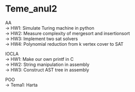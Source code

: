 # Teme_anul2

AA  
  -> HW1: Simulate Turing machine in python  
  -> HW2: Measure complexity of mergesort and insertionsort  
  -> HW3: Implement two sat solvers  
  -> HW4: Polynomial reduction from k vertex cover to SAT  

IOCLA  
  -> HW1: Make our own printf in C  
  -> HW2: String manipulation in assembly  
  -> HW3: Construct AST tree in assembly  
  
POO  
  -> Tema1: Harta  
